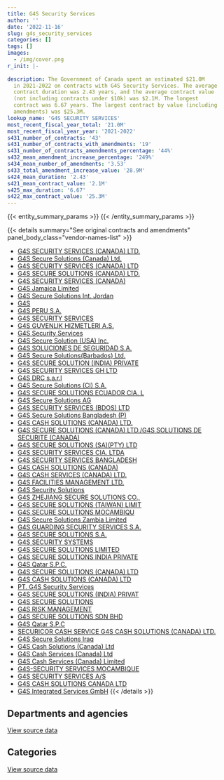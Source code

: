 ```yaml
---
title: G4S Security Services
author: ''
date: '2022-11-16'
slug: g4s_security_services
categories: []
tags: []
images:
  - /img/cover.png
r_init: |-
  
description: The Government of Canada spent an estimated $21.0M
  in 2021-2022 on contracts with G4S Security Services. The average
  contract duration was 2.43 years, and the average contract value
  (not including contracts under $10k) was $2.1M. The longest
  contract was 6.67 years. The largest contract by value (including
  amendments) was $25.3M.
lookup_name: 'G4S SECURITY SERVICES'
most_recent_fiscal_year_total: '21.0M'
most_recent_fiscal_year_year: '2021-2022'
s431_number_of_contracts: '43'
s431_number_of_contracts_with_amendments: '19'
s431_number_of_contracts_amendments_percentage: '44%'
s432_mean_amendment_increase_percentage: '249%'
s434_mean_number_of_amendments: '3.53'
s433_total_amendment_increase_value: '28.9M'
s424_mean_duration: '2.43'
s421_mean_contract_value: '2.1M'
s425_max_duration: '6.67'
s422_max_contract_value: '25.3M'
---
```


<script src="/rmarkdown-libs/htmlwidgets/htmlwidgets.js"></script>
<link href="/rmarkdown-libs/datatables-css/datatables-crosstalk.css" rel="stylesheet" />
<script src="/rmarkdown-libs/datatables-binding/datatables.js"></script>
<script src="/rmarkdown-libs/jquery/jquery-3.6.0.min.js"></script>
<link href="/rmarkdown-libs/dt-core-bootstrap/css/dataTables.bootstrap.min.css" rel="stylesheet" />
<link href="/rmarkdown-libs/dt-core-bootstrap/css/dataTables.bootstrap.extra.css" rel="stylesheet" />
<script src="/rmarkdown-libs/dt-core-bootstrap/js/jquery.dataTables.min.js"></script>
<script src="/rmarkdown-libs/dt-core-bootstrap/js/dataTables.bootstrap.min.js"></script>
<link href="/rmarkdown-libs/crosstalk/css/crosstalk.min.css" rel="stylesheet" />
<script src="/rmarkdown-libs/crosstalk/js/crosstalk.min.js"></script>
<script src="/rmarkdown-libs/htmlwidgets/htmlwidgets.js"></script>
<link href="/rmarkdown-libs/datatables-css/datatables-crosstalk.css" rel="stylesheet" />
<script src="/rmarkdown-libs/datatables-binding/datatables.js"></script>
<script src="/rmarkdown-libs/jquery/jquery-3.6.0.min.js"></script>
<link href="/rmarkdown-libs/dt-core-bootstrap/css/dataTables.bootstrap.min.css" rel="stylesheet" />
<link href="/rmarkdown-libs/dt-core-bootstrap/css/dataTables.bootstrap.extra.css" rel="stylesheet" />
<script src="/rmarkdown-libs/dt-core-bootstrap/js/jquery.dataTables.min.js"></script>
<script src="/rmarkdown-libs/dt-core-bootstrap/js/dataTables.bootstrap.min.js"></script>
<link href="/rmarkdown-libs/crosstalk/css/crosstalk.min.css" rel="stylesheet" />
<script src="/rmarkdown-libs/crosstalk/js/crosstalk.min.js"></script>

{{< entity_summary_params >}}
{{< /entity_summary_params >}}

{{< details summary="See original contracts and amendments" panel_body_class="vendor-names-list" >}}
- [G4S SECURITY SERVICES (CANADA) LTD.](https://search.open.canada.ca/en/ct/?sort=contract_value_f%20desc&page=1&search_text=%22G4S%20SECURITY%20SERVICES%20%28CANADA%29%20LTD.%22)
- [G4S Secure Solutions (Canada) Ltd.](https://search.open.canada.ca/en/ct/?sort=contract_value_f%20desc&page=1&search_text=%22G4S%20Secure%20Solutions%20%28Canada%29%20Ltd.%22)
- [G4S SECURITY SERVICES (CANADA) LTD](https://search.open.canada.ca/en/ct/?sort=contract_value_f%20desc&page=1&search_text=%22G4S%20SECURITY%20SERVICES%20%28CANADA%29%20LTD%22)
- [G4S SECURE SOLUTIONS (CANADA) LTD.](https://search.open.canada.ca/en/ct/?sort=contract_value_f%20desc&page=1&search_text=%22G4S%20SECURE%20SOLUTIONS%20%28CANADA%29%20LTD.%22)
- [G4S SECURITY SERVICES (CANADA)](https://search.open.canada.ca/en/ct/?sort=contract_value_f%20desc&page=1&search_text=%22G4S%20SECURITY%20SERVICES%20%28CANADA%29%22)
- [G4S Jamaica Limited](https://search.open.canada.ca/en/ct/?sort=contract_value_f%20desc&page=1&search_text=%22G4S%20Jamaica%20Limited%22)
- [G4S Secure Solutions Int. Jordan](https://search.open.canada.ca/en/ct/?sort=contract_value_f%20desc&page=1&search_text=%22G4S%20Secure%20Solutions%20Int.%20Jordan%22)
- [G4S](https://search.open.canada.ca/en/ct/?sort=contract_value_f%20desc&page=1&search_text=%22G4S%22)
- [G4S PERU S.A.](https://search.open.canada.ca/en/ct/?sort=contract_value_f%20desc&page=1&search_text=%22G4S%20PERU%20S.A.%22)
- [G4S SECURITY SERVICES](https://search.open.canada.ca/en/ct/?sort=contract_value_f%20desc&page=1&search_text=%22G4S%20SECURITY%20SERVICES%22)
- [G4S GUVENLIK HIZMETLERI A.S.](https://search.open.canada.ca/en/ct/?sort=contract_value_f%20desc&page=1&search_text=%22G4S%20GUVENLIK%20HIZMETLERI%20A.S.%22)
- [G4S Security Services](https://search.open.canada.ca/en/ct/?sort=contract_value_f%20desc&page=1&search_text=%22G4S%20Security%20Services%22)
- [G4S Secure Solution (USA) Inc.](https://search.open.canada.ca/en/ct/?sort=contract_value_f%20desc&page=1&search_text=%22G4S%20Secure%20Solution%20%28USA%29%20Inc.%22)
- [G4S SOLUCIONES DE SEGURIDAD S.A.](https://search.open.canada.ca/en/ct/?sort=contract_value_f%20desc&page=1&search_text=%22G4S%20SOLUCIONES%20DE%20SEGURIDAD%20S.A.%22)
- [G4S Secure Solutions(Barbados) Ltd.](https://search.open.canada.ca/en/ct/?sort=contract_value_f%20desc&page=1&search_text=%22G4S%20Secure%20Solutions%28Barbados%29%20Ltd.%22)
- [G4S SECURE SOLUTION (INDIA) PRIVATE](https://search.open.canada.ca/en/ct/?sort=contract_value_f%20desc&page=1&search_text=%22G4S%20SECURE%20SOLUTION%20%28INDIA%29%20PRIVATE%22)
- [G4S SECURITY SERVICES GH LTD](https://search.open.canada.ca/en/ct/?sort=contract_value_f%20desc&page=1&search_text=%22G4S%20SECURITY%20SERVICES%20GH%20LTD%22)
- [G4S DRC s.a.r.l](https://search.open.canada.ca/en/ct/?sort=contract_value_f%20desc&page=1&search_text=%22G4S%20DRC%20s.a.r.l%22)
- [G4S Secure Solutions (CI) S.A.](https://search.open.canada.ca/en/ct/?sort=contract_value_f%20desc&page=1&search_text=%22G4S%20Secure%20Solutions%20%28CI%29%20S.A.%22)
- [G4S SECURE SOLUTIONS ECUADOR CIA. L](https://search.open.canada.ca/en/ct/?sort=contract_value_f%20desc&page=1&search_text=%22G4S%20SECURE%20SOLUTIONS%20ECUADOR%20CIA.%20L%22)
- [G4S Secure Solutions AG](https://search.open.canada.ca/en/ct/?sort=contract_value_f%20desc&page=1&search_text=%22G4S%20Secure%20Solutions%20AG%22)
- [G4S SECURITY SERVICES (BDOS) LTD](https://search.open.canada.ca/en/ct/?sort=contract_value_f%20desc&page=1&search_text=%22G4S%20SECURITY%20SERVICES%20%28BDOS%29%20LTD%22)
- [G4S Secure Solutions Bangladesh (P)](https://search.open.canada.ca/en/ct/?sort=contract_value_f%20desc&page=1&search_text=%22G4S%20Secure%20Solutions%20Bangladesh%20%28P%29%22)
- [G4S CASH SOLUTIONS (CANADA) LTD.](https://search.open.canada.ca/en/ct/?sort=contract_value_f%20desc&page=1&search_text=%22G4S%20CASH%20SOLUTIONS%20%28CANADA%29%20LTD.%22)
- [G4S SECURE SOLUTIONS (CANADA) LTD./G4S SOLUTIONS DE SECURITE (CANADA)](https://search.open.canada.ca/en/ct/?sort=contract_value_f%20desc&page=1&search_text=%22G4S%20SECURE%20SOLUTIONS%20%28CANADA%29%20LTD.%2fG4S%20SOLUTIONS%20DE%20SECURITE%20%28CANADA%29%22)
- [G4S SECURE SOLUTIONS (SA)(PTY) LTD](https://search.open.canada.ca/en/ct/?sort=contract_value_f%20desc&page=1&search_text=%22G4S%20SECURE%20SOLUTIONS%20%28SA%29%28PTY%29%20LTD%22)
- [G4S SECURITY SERVICES CIA. LTDA](https://search.open.canada.ca/en/ct/?sort=contract_value_f%20desc&page=1&search_text=%22G4S%20SECURITY%20SERVICES%20CIA.%20LTDA%22)
- [G4S SECURITY SERVICES BANGLADESH](https://search.open.canada.ca/en/ct/?sort=contract_value_f%20desc&page=1&search_text=%22G4S%20SECURITY%20SERVICES%20BANGLADESH%22)
- [G4S CASH SOLUTIONS (CANADA)](https://search.open.canada.ca/en/ct/?sort=contract_value_f%20desc&page=1&search_text=%22G4S%20CASH%20SOLUTIONS%20%28CANADA%29%22)
- [G4S CASH SERVICES (CANADA) LTD.](https://search.open.canada.ca/en/ct/?sort=contract_value_f%20desc&page=1&search_text=%22G4S%20CASH%20SERVICES%20%28CANADA%29%20LTD.%22)
- [G4S FACILITIES MANAGEMENT LTD.](https://search.open.canada.ca/en/ct/?sort=contract_value_f%20desc&page=1&search_text=%22G4S%20FACILITIES%20MANAGEMENT%20LTD.%22)
- [G4S Security Solutions](https://search.open.canada.ca/en/ct/?sort=contract_value_f%20desc&page=1&search_text=%22G4S%20Security%20Solutions%22)
- [G4S ZHEJIANG SECURE SOLUTIONS CO.,](https://search.open.canada.ca/en/ct/?sort=contract_value_f%20desc&page=1&search_text=%22G4S%20ZHEJIANG%20SECURE%20SOLUTIONS%20CO.%2c%22)
- [G4S SECURE SOLUTIONS (TAIWAN) LIMIT](https://search.open.canada.ca/en/ct/?sort=contract_value_f%20desc&page=1&search_text=%22G4S%20SECURE%20SOLUTIONS%20%28TAIWAN%29%20LIMIT%22)
- [G4S SECURE SOLUTIONS MOCAMBIQU](https://search.open.canada.ca/en/ct/?sort=contract_value_f%20desc&page=1&search_text=%22G4S%20SECURE%20SOLUTIONS%20MOCAMBIQU%22)
- [G4S Secure Solutions Zambia Limited](https://search.open.canada.ca/en/ct/?sort=contract_value_f%20desc&page=1&search_text=%22G4S%20Secure%20Solutions%20Zambia%20Limited%22)
- [G4S GUARDING SECURITY SERVICES S.A.](https://search.open.canada.ca/en/ct/?sort=contract_value_f%20desc&page=1&search_text=%22G4S%20GUARDING%20SECURITY%20SERVICES%20S.A.%22)
- [G4S SECURE SOLUTIONS S.A.](https://search.open.canada.ca/en/ct/?sort=contract_value_f%20desc&page=1&search_text=%22G4S%20SECURE%20SOLUTIONS%20S.A.%22)
- [G4S SECURITY SYSTEMS](https://search.open.canada.ca/en/ct/?sort=contract_value_f%20desc&page=1&search_text=%22G4S%20SECURITY%20SYSTEMS%22)
- [G4S SECURE SOLUTIONS LIMITED](https://search.open.canada.ca/en/ct/?sort=contract_value_f%20desc&page=1&search_text=%22G4S%20SECURE%20SOLUTIONS%20LIMITED%22)
- [G4S SECURE SOLUTIONS INDIA PRIVATE](https://search.open.canada.ca/en/ct/?sort=contract_value_f%20desc&page=1&search_text=%22G4S%20SECURE%20SOLUTIONS%20INDIA%20PRIVATE%22)
- [G4S Qatar S.P.C.](https://search.open.canada.ca/en/ct/?sort=contract_value_f%20desc&page=1&search_text=%22G4S%20Qatar%20S.P.C.%22)
- [G4S SECURE SOLUTIONS (CANADA) LTD](https://search.open.canada.ca/en/ct/?sort=contract_value_f%20desc&page=1&search_text=%22G4S%20SECURE%20SOLUTIONS%20%28CANADA%29%20LTD%22)
- [G4S CASH SOLUTIONS (CANADA) LTD](https://search.open.canada.ca/en/ct/?sort=contract_value_f%20desc&page=1&search_text=%22G4S%20CASH%20SOLUTIONS%20%28CANADA%29%20LTD%22)
- [PT. G4S Security Services](https://search.open.canada.ca/en/ct/?sort=contract_value_f%20desc&page=1&search_text=%22PT.%20G4S%20Security%20Services%22)
- [G4S SECURE SOLUTIONS (INDIA) PRIVAT](https://search.open.canada.ca/en/ct/?sort=contract_value_f%20desc&page=1&search_text=%22G4S%20SECURE%20SOLUTIONS%20%28INDIA%29%20PRIVAT%22)
- [G4S SECURE SOLUTIONS](https://search.open.canada.ca/en/ct/?sort=contract_value_f%20desc&page=1&search_text=%22G4S%20SECURE%20SOLUTIONS%22)
- [G4S RISK MANAGEMENT](https://search.open.canada.ca/en/ct/?sort=contract_value_f%20desc&page=1&search_text=%22G4S%20RISK%20MANAGEMENT%22)
- [G4S SECURE SOLUTIONS SDN BHD](https://search.open.canada.ca/en/ct/?sort=contract_value_f%20desc&page=1&search_text=%22G4S%20SECURE%20SOLUTIONS%20SDN%20BHD%22)
- [G4S Qatar S.P.C](https://search.open.canada.ca/en/ct/?sort=contract_value_f%20desc&page=1&search_text=%22G4S%20Qatar%20S.P.C%22)
- [SECURICOR CASH SERVICE G4S CASH SOLUTIONS (CANADA) LTD.](https://search.open.canada.ca/en/ct/?sort=contract_value_f%20desc&page=1&search_text=%22SECURICOR%20CASH%20SERVICE%20G4S%20CASH%20SOLUTIONS%20%28CANADA%29%20LTD.%22)
- [G4S Secure Solutions Iraq](https://search.open.canada.ca/en/ct/?sort=contract_value_f%20desc&page=1&search_text=%22G4S%20Secure%20Solutions%20Iraq%22)
- [G4S Cash Solutions (Canada) Ltd](https://search.open.canada.ca/en/ct/?sort=contract_value_f%20desc&page=1&search_text=%22G4S%20Cash%20Solutions%20%28Canada%29%20Ltd%22)
- [G4S Cash Services (Canada) Ltd](https://search.open.canada.ca/en/ct/?sort=contract_value_f%20desc&page=1&search_text=%22G4S%20Cash%20Services%20%28Canada%29%20Ltd%22)
- [G4S Cash Services (Canada) Limited](https://search.open.canada.ca/en/ct/?sort=contract_value_f%20desc&page=1&search_text=%22G4S%20Cash%20Services%20%28Canada%29%20Limited%22)
- [G4S-SECURITY SERVICES MOCAMBIQUE](https://search.open.canada.ca/en/ct/?sort=contract_value_f%20desc&page=1&search_text=%22G4S-SECURITY%20SERVICES%20MOCAMBIQUE%22)
- [G4S SECURITY SERVICES A/S](https://search.open.canada.ca/en/ct/?sort=contract_value_f%20desc&page=1&search_text=%22G4S%20SECURITY%20SERVICES%20A%2fS%22)
- [G4S CASH SOLUTIONS CANADA LTD](https://search.open.canada.ca/en/ct/?sort=contract_value_f%20desc&page=1&search_text=%22G4S%20CASH%20SOLUTIONS%20CANADA%20LTD%22)
- [G4S Integrated Services GmbH](https://search.open.canada.ca/en/ct/?sort=contract_value_f%20desc&page=1&search_text=%22G4S%20Integrated%20Services%20GmbH%22)
{{< /details >}}

## Departments and agencies

<div id="htmlwidget-1" style="width:100%;height:auto;" class="datatables html-widget"></div>
<script type="application/json" data-for="htmlwidget-1">{"x":{"style":"bootstrap","filter":"none","vertical":false,"data":[["<a href=\"/departments/cbsa-asfc/\">Canada Border Services Agency<\/a>","<a href=\"/departments/csc-scc/\">Correctional Service of Canada<\/a>","<a href=\"/departments/dfatd-maecd/\">Global Affairs Canada<\/a>","<a href=\"/departments/phac-aspc/\">Public Health Agency of Canada<\/a>"],[9099060.15,null,6896163.42,null],[7598178.86,null,4755985.73,null],[7577418.81,null,52340.25,2912943.48],[7577418.81,11696.49,null,13449456.52]],"container":"<table class=\"table table-striped table-hover row-border order-column display\">\n  <thead>\n    <tr>\n      <th>Department<\/th>\n      <th>2018-2019<\/th>\n      <th>2019-2020<\/th>\n      <th>2020-2021<\/th>\n      <th>2021-2022<\/th>\n    <\/tr>\n  <\/thead>\n<\/table>","options":{"order":[[4,"desc"]],"pageLength":10,"autoWidth":true,"columnDefs":[{"targets":1,"render":"function(data, type, row, meta) {\n    return type !== 'display' ? data : DTWidget.formatCurrency(data, \"$\", 2, 3, \",\", \".\", true, null);\n  }"},{"targets":2,"render":"function(data, type, row, meta) {\n    return type !== 'display' ? data : DTWidget.formatCurrency(data, \"$\", 2, 3, \",\", \".\", true, null);\n  }"},{"targets":3,"render":"function(data, type, row, meta) {\n    return type !== 'display' ? data : DTWidget.formatCurrency(data, \"$\", 2, 3, \",\", \".\", true, null);\n  }"},{"targets":4,"render":"function(data, type, row, meta) {\n    return type !== 'display' ? data : DTWidget.formatCurrency(data, \"$\", 2, 3, \",\", \".\", true, null);\n  }"},{"width":"16%","targets":[1,2,3,4]},{"className":"dt-right","targets":[1,2,3,4]}],"orderClasses":false}},"evals":["options.columnDefs.0.render","options.columnDefs.1.render","options.columnDefs.2.render","options.columnDefs.3.render"],"jsHooks":[]}</script>
<p class="text-right">
<a href="https://github.com/GoC-Spending/contracts-data/tree/main/data/out/vendors/g4s_security_services/summary_by_fiscal_year_by_department.csv" class="source-data-link btn btn-link">View source data</a>
</p>

## Categories

<div id="htmlwidget-2" style="width:100%;height:auto;" class="datatables html-widget"></div>
<script type="application/json" data-for="htmlwidget-2">{"x":{"style":"bootstrap","filter":"none","vertical":false,"data":[["<a href=\"/categories/facilities_and_construction/\">Facilities and construction<\/a>","<a href=\"/categories/office_management/\">Office management<\/a>","<a href=\"/categories/professional_services/\">Professional services<\/a>","<a href=\"/categories/information_technology/\">Information technology<\/a>","<a href=\"/categories/medical/\">Medical<\/a>","<a href=\"/categories/industrial_products_and_services/\">Industrial products and services<\/a>","<a href=\"/categories/security_and_protection/\">Security and protection<\/a>"],[643561.6,15107.95,10767.68,8455498.56,null,19711.39,6850576.4],[7665806.99,null,null,null,null,null,4688357.6],[7577418.81,null,null,null,null,null,2965283.72],[7577418.81,null,null,null,11696.49,null,13449456.52]],"container":"<table class=\"table table-striped table-hover row-border order-column display\">\n  <thead>\n    <tr>\n      <th>Category<\/th>\n      <th>2018-2019<\/th>\n      <th>2019-2020<\/th>\n      <th>2020-2021<\/th>\n      <th>2021-2022<\/th>\n    <\/tr>\n  <\/thead>\n<\/table>","options":{"order":[[4,"desc"]],"dom":"t","pageLength":30,"autoWidth":true,"columnDefs":[{"targets":1,"render":"function(data, type, row, meta) {\n    return type !== 'display' ? data : DTWidget.formatCurrency(data, \"$\", 2, 3, \",\", \".\", true, null);\n  }"},{"targets":2,"render":"function(data, type, row, meta) {\n    return type !== 'display' ? data : DTWidget.formatCurrency(data, \"$\", 2, 3, \",\", \".\", true, null);\n  }"},{"targets":3,"render":"function(data, type, row, meta) {\n    return type !== 'display' ? data : DTWidget.formatCurrency(data, \"$\", 2, 3, \",\", \".\", true, null);\n  }"},{"targets":4,"render":"function(data, type, row, meta) {\n    return type !== 'display' ? data : DTWidget.formatCurrency(data, \"$\", 2, 3, \",\", \".\", true, null);\n  }"},{"width":"16%","targets":[1,2,3,4]},{"className":"dt-right","targets":[1,2,3,4]}],"orderClasses":false,"lengthMenu":[10,25,30,50,100]}},"evals":["options.columnDefs.0.render","options.columnDefs.1.render","options.columnDefs.2.render","options.columnDefs.3.render"],"jsHooks":[]}</script>
<p class="text-right">
<a href="https://github.com/GoC-Spending/contracts-data/tree/main/data/out/vendors/g4s_security_services/summary_by_fiscal_year_by_category.csv" class="source-data-link btn btn-link">View source data</a>
</p>
